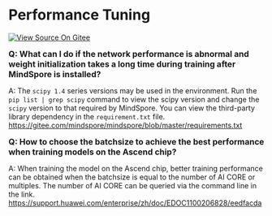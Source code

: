 # Performance Tuning

[![View Source On Gitee](https://mindspore-website.obs.cn-north-4.myhuaweicloud.com/website-images/master/resource/_static/logo_source_en.svg)](https://gitee.com/mindspore/docs/blob/master/docs/mindspore/source_en/faq/performance_tuning.md)

<font size=3>**Q: What can I do if the network performance is abnormal and weight initialization takes a long time during training after MindSpore is installed?**</font>

A: The `scipy 1.4` series versions may be used in the environment. Run the `pip list | grep scipy` command to view the scipy version and change the `scipy` version to that required by MindSpore. You can view the third-party library dependency in the `requirement.txt` file.
<https://gitee.com/mindspore/mindspore/blob/master/requirements.txt>

<font size=3>**Q: How to choose the batchsize to achieve the best performance when training models on the Ascend chip?**</font>

A: When training the model on the Ascend chip, better training performance can be obtained when the batchsize is equal to the number of AI CORE or multiples. The number of AI CORE can be queried via the command line in the link.
<https://support.huawei.com/enterprise/zh/doc/EDOC1100206828/eedfacda>
